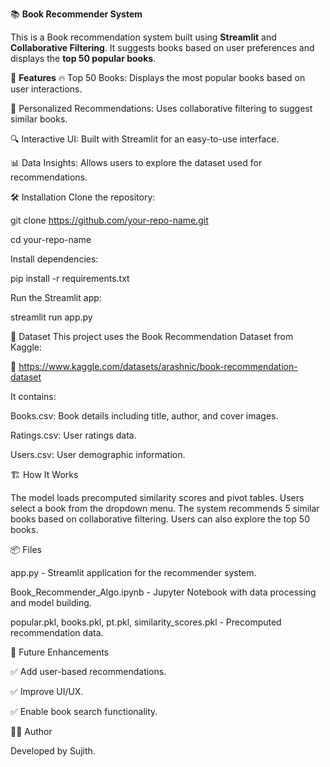 📚 **Book Recommender System**




This is a Book recommendation system built using **Streamlit** and **Collaborative Filtering**. It suggests books based on user preferences and displays the **top 50 popular books**.




🚀 **Features**
🔥 Top 50 Books: Displays the most popular books based on user interactions.


📖 Personalized Recommendations: Uses collaborative filtering to suggest similar books.

🔍 Interactive UI: Built with Streamlit for an easy-to-use interface.

📊 Data Insights: Allows users to explore the dataset used for recommendations.

🛠️ Installation
Clone the repository:

git clone https://github.com/your-repo-name.git

cd your-repo-name

Install dependencies:

pip install -r requirements.txt

Run the Streamlit app:

streamlit run app.py


📂 Dataset
This project uses the Book Recommendation Dataset from Kaggle:

📌 https://www.kaggle.com/datasets/arashnic/book-recommendation-dataset

It contains:

Books.csv: Book details including title, author, and cover images.

Ratings.csv: User ratings data.

Users.csv: User demographic information.

🏗️ How It Works

The model loads precomputed similarity scores and pivot tables.
Users select a book from the dropdown menu.
The system recommends 5 similar books based on collaborative filtering.
Users can also explore the top 50 books.

📦 Files

app.py - Streamlit application for the recommender system.

Book_Recommender_Algo.ipynb - Jupyter Notebook with data processing and model building.

popular.pkl, books.pkl, pt.pkl, similarity_scores.pkl - Precomputed recommendation data.

📝 Future Enhancements

✅ Add user-based recommendations.

✅ Improve UI/UX.

✅ Enable book search functionality.


👨‍💻 Author

Developed by Sujith.
